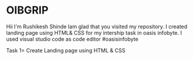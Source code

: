 # OIBGRIP
Hii I'm Rushikesh Shinde
Iam glad that you visited my repository.
I created landing page using HTML& CSS for my intership task in oasis infobyte.
I used visual studio code as code editor
#oasisinfobyte

Task 1= Create Landing page using HTML &amp; CSS

